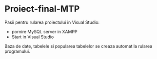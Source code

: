 # Proiect-final-MTP

Pasii pentru rularea proiectului in Visual Studio:
- pornire MySQL server in XAMPP
- Start in Visual Studio

Baza de date, tabelele si popularea tabelelor se creaza automat la rularea programului.
